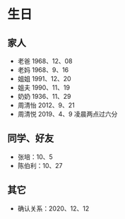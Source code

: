 # 生日

## 家人

- 老爸    1968、12、08
- 老妈    1968、9、16
- 姐姐    1991、12、20
- 姐夫    1990、11、19
- 奶奶    1936、11、29
- 周清怡 2012、9、21
- 周清悦 2019、4、9 凌晨两点过六分

## 同学、好友

- 张培：10、5
- 陈伯利：10、27

## 其它

- 确认关系：2020、12、12